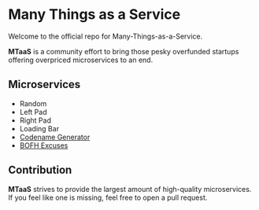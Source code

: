 # Many Things as a Service
Welcome to the official repo for Many-Things-as-a-Service.

**MTaaS** is a community effort to bring those pesky overfunded startups offering overpriced microservices to an end.



## Microservices
  * Random
  * Left Pad
  * Right Pad
  * Loading Bar
  * [Codename Generator](http://codenamegenerator.com)
  * [BOFH Excuses](http://pages.cs.wisc.edu/~ballard/bofh/)



## Contribution
**MTaaS** strives to provide the largest amount of high-quality microservices. If you feel like one is missing, feel free to open a pull request.
